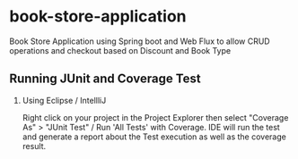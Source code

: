# book-store-application
Book Store Application using Spring boot and Web Flux to allow CRUD operations and checkout based on Discount and Book Type

## Running JUnit and Coverage Test

1.  Using Eclipse / IntellliJ
      
      Right click on your project in the Project Explorer then select "Coverage As" > "JUnit Test" / Run 'All Tests' with Coverage. IDE will run the test and generate a report about the Test execution as well as the coverage result. 
